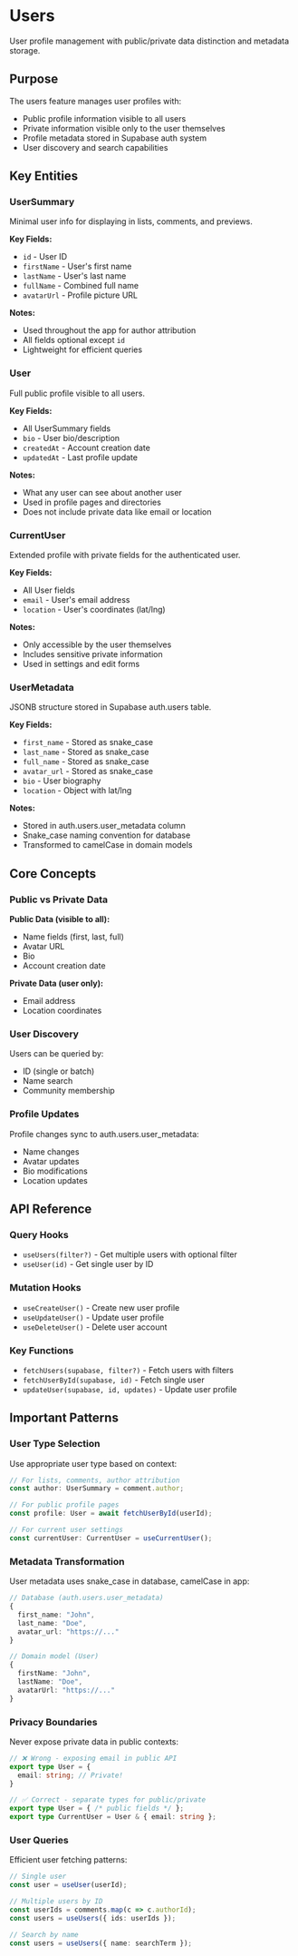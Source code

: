 # Users

User profile management with public/private data distinction and metadata storage.

## Purpose

The users feature manages user profiles with:
- Public profile information visible to all users
- Private information visible only to the user themselves
- Profile metadata stored in Supabase auth system
- User discovery and search capabilities

## Key Entities

### UserSummary

Minimal user info for displaying in lists, comments, and previews.

**Key Fields:**
- `id` - User ID
- `firstName` - User's first name
- `lastName` - User's last name
- `fullName` - Combined full name
- `avatarUrl` - Profile picture URL

**Notes:**
- Used throughout the app for author attribution
- All fields optional except `id`
- Lightweight for efficient queries

### User

Full public profile visible to all users.

**Key Fields:**
- All UserSummary fields
- `bio` - User bio/description
- `createdAt` - Account creation date
- `updatedAt` - Last profile update

**Notes:**
- What any user can see about another user
- Used in profile pages and directories
- Does not include private data like email or location

### CurrentUser

Extended profile with private fields for the authenticated user.

**Key Fields:**
- All User fields
- `email` - User's email address
- `location` - User's coordinates (lat/lng)

**Notes:**
- Only accessible by the user themselves
- Includes sensitive private information
- Used in settings and edit forms

### UserMetadata

JSONB structure stored in Supabase auth.users table.

**Key Fields:**
- `first_name` - Stored as snake_case
- `last_name` - Stored as snake_case
- `full_name` - Stored as snake_case
- `avatar_url` - Stored as snake_case
- `bio` - User biography
- `location` - Object with lat/lng

**Notes:**
- Stored in auth.users.user_metadata column
- Snake_case naming convention for database
- Transformed to camelCase in domain models

## Core Concepts

### Public vs Private Data

**Public Data (visible to all):**
- Name fields (first, last, full)
- Avatar URL
- Bio
- Account creation date

**Private Data (user only):**
- Email address
- Location coordinates

### User Discovery

Users can be queried by:
- ID (single or batch)
- Name search
- Community membership

### Profile Updates

Profile changes sync to auth.users.user_metadata:
- Name changes
- Avatar updates
- Bio modifications
- Location updates

## API Reference

### Query Hooks
- `useUsers(filter?)` - Get multiple users with optional filter
- `useUser(id)` - Get single user by ID

### Mutation Hooks
- `useCreateUser()` - Create new user profile
- `useUpdateUser()` - Update user profile
- `useDeleteUser()` - Delete user account

### Key Functions
- `fetchUsers(supabase, filter?)` - Fetch users with filters
- `fetchUserById(supabase, id)` - Fetch single user
- `updateUser(supabase, id, updates)` - Update user profile

## Important Patterns

### User Type Selection

Use appropriate user type based on context:
```typescript
// For lists, comments, author attribution
const author: UserSummary = comment.author;

// For public profile pages
const profile: User = await fetchUserById(userId);

// For current user settings
const currentUser: CurrentUser = useCurrentUser();
```

### Metadata Transformation

User metadata uses snake_case in database, camelCase in app:
```typescript
// Database (auth.users.user_metadata)
{
  first_name: "John",
  last_name: "Doe",
  avatar_url: "https://..."
}

// Domain model (User)
{
  firstName: "John",
  lastName: "Doe",
  avatarUrl: "https://..."
}
```

### Privacy Boundaries

Never expose private data in public contexts:
```typescript
// ❌ Wrong - exposing email in public API
export type User = {
  email: string; // Private!
}

// ✅ Correct - separate types for public/private
export type User = { /* public fields */ };
export type CurrentUser = User & { email: string };
```

### User Queries

Efficient user fetching patterns:
```typescript
// Single user
const user = useUser(userId);

// Multiple users by ID
const userIds = comments.map(c => c.authorId);
const users = useUsers({ ids: userIds });

// Search by name
const users = useUsers({ name: searchTerm });
```